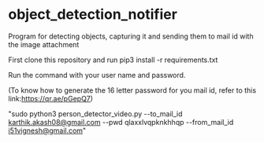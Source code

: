 # object_detection_notifier
Program for detecting objects, capturing it and sending them to mail id with the image attachment

First clone this repository and run pip3 install -r requirements.txt

Run the command with your user name and password.

(To know how to generate the 16 letter password for you mail id, refer to this link:https://qr.ae/pGepQ7)


"sudo python3 person_detector_video.py --to_mail_id karthik.akash08@gmail.com --pwd qlaxxlvqpknkhhqp --from_mail_id i51vignesh@gmail.com"
